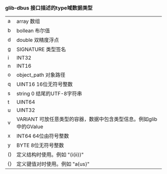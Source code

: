 ### glib-dbus 接口描述的type域数据类型

|     |     |
| --- | --- |
| a   | array 数组 |
| b   | bollean 布尔值 |
| d   | double 双精度浮点 |
| g   | SIGNATURE 类型签名 |
| i   | INT32 |
| n   | INT16 |
| o   | object_path 对象路径 |
| q   | UINT16 16位无符号整数 |
| s   | string 0 结尾的UTF-8字符串 |
| t   | UINT64 |
| u   | UINT32 |
| v   | VARIANT 可放任意类型的容器，数据中包含类型信息。例如glib中的GValue |
| x   | INT64 64位由符号整数 |
| y   | BYTE 8位无符号整数 |
| ()  | 定义结构时使用。例如 "(i(ii))" |
| {}  | 定义键值对时使用。例如 "a{us}" |
